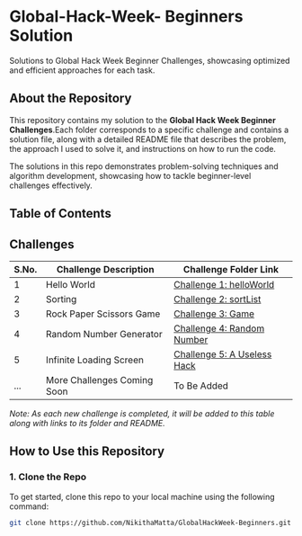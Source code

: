 # Global-Hack-Week- Beginners Solution

Solutions to Global Hack Week Beginner Challenges, showcasing optimized and efficient approaches for each task.

## About the Repository

This repository contains my solution to the **Global Hack Week Beginner Challenges**.Each folder corresponds to a specific challenge and contains a solution file, along with a detailed README file that describes the problem, the approach I used to solve it, and instructions on how to run the code.

The solutions in this repo demonstrates problem-solving techniques and algorithm development, showcasing how to tackle beginner-level challenges effectively.

## Table of Contents

## Challenges

| S.No. | Challenge Description       | Challenge Folder Link                     |
| ----- | --------------------------- | ----------------------------------------- |
| 1     | Hello World                 | [Challenge 1: helloWorld](challenge1)     |
| 2     | Sorting                     | [Challenge 2: sortList](challenge2)       |
| 3     | Rock Paper Scissors Game    | [Challenge 3: Game](challenge3)           |
| 4     | Random Number Generator     | [Challenge 4: Random Number](challenge4)  |
| 5     | Infinite Loading Screen     | [Challenge 5: A Useless Hack](challenge5) |
| ...   | More Challenges Coming Soon | To Be Added                               |

_Note: As each new challenge is completed, it will be added to this table along with links to its folder and README._

## How to Use this Repository

### 1. Clone the Repo

To get started, clone this repo to your local machine using the following command:

```bash
git clone https://github.com/NikithaMatta/GlobalHackWeek-Beginners.git

```
